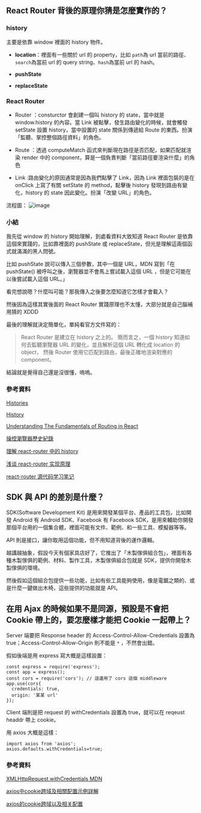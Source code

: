 ## React Router 背後的原理你猜是怎麼實作的？
### history
主要是依靠 window 裡面的 history 物件。

* **location**：裡面有一些關於 url 的 property，比如 ```path```為 url 當前的路徑、```search```為當前 url 的 query string、```hash```為當前 url 的 hash。

* **pushState**

* **replaceState**

### React Router
* Router ：consturctor 會創建一個叫 history 的 state，當中就是 window.history 的內容。當 Link 被點擊，發生路由變化的時候，就會觸發 setState 設置 history，當中設置的 state 關係到傳遞給 Route 的東西。扮演「監聽、掌控整個路徑資料」的角色。

* Route ：透過 computeMatch 函式來判斷現在路徑是否匹配，如果匹配就渲染 render 中的 component，算是一個負責判斷「當前路徑要渲染什麼」的角色

* Link :路由變化的原因通常是因為我們點擊了 Link，因為 Link 裡面包裝的是在 onClick 上寫了有關 setState 的 method，點擊後 history 發現到路由有變化，history 的 state 因此變化。扮演「改變 URL」的角色。


流程圖：
![image](https://zhuzhengyuan.xyz/2019/01/03/understanding-react-router/react-router-road.png)

### 小結
我先從 window 的 history 開始理解，到處看資料大致知道 React Router 是依靠這個來實踐的，比如靠裡面的 pushState 或 replaceState，但光是理解這兩個函式就滿滿的黑人問號。

比如 pushState 說可以傳入三個參數，其中一個是 URL，MDN 寫到「在 pushState() 被呼叫之後，瀏覽器並不會馬上嘗試載入這個 URL ，但是它可能在以後嘗試載入這個 URL。」

看完想說嗯？什麼叫可能？那我傳入之後要怎麼知道它怎樣才會載入？

然後因為這樣其實後面的 React Router 實踐原理也不太懂，大部分就是自己腦補用猜的 XDDD

最後的理解就決定簡單化，單純看官方文件寫的：
>React Router 是建立在 history 之上的。 簡而言之，一個 history 知道如何去監聽瀏覽器 URL 的變化，並且解析這個 URL 轉化成 location 的 object， 然後 Router 使用它匹配到路由，最後正確地渲染對應的 component。

結論就是覺得自己還是沒很懂，嗚嗚。
### 參考資料
[Histories](https://react-guide.github.io/react-router-cn/docs/guides/basics/Histories.html)

[History](https://developer.mozilla.org/en-US/docs/Web/API/History)

[Understanding The Fundamentals of Routing in React](https://medium.com/the-andela-way/understanding-the-fundamentals-of-routing-in-react-b29f806b157e)

[操控瀏覽器歷史紀錄](https://developer.mozilla.org/zh-TW/docs/Web/API/History_API)

[理解 react-router 中的 history](https://zhuzhengyuan.xyz/2018/07/29/understanding-history-in-react-router/)

[浅谈 react-router 实现原理](https://zhuzhengyuan.xyz/2019/01/03/understanding-react-router/)

[react-router 源代码学习笔记](https://juejin.im/entry/5accc0b4f265da23a1423cba)

## SDK 與 API 的差別是什麼？
SDK(Software Development Kit) 是用來開發某個平台、產品的工具包，比如開發 Android 有 Android SDK、Facebook 有 Facebook SDK，是用來輔助你開發那個平台用的一個集合體，裡面可能有文件、範例、和一些工具、模擬器等等。

API 則是接口，讓你取用這個功能，但不用知道背後的運作邏輯。

越講越抽象，假設今天有個家具店好了，它推出了「木製傢俱組合包」，裡面有各種木製傢俱的範例、材料、製作工具，木製傢俱組合包就是 SDK，提供你開發木製傢俱的環境。

然後假如這個組合包提供一些功能，比如有些工具能夠使用，像是電鋸之類的、或是什麼一鍵做出木椅，這些提供的功能就是 API。

## 在用 Ajax 的時候如果不是同源，預設是不會把 Cookie 帶上的，要怎麼樣才能把 Cookie 一起帶上？

Server 端要把 Response header 的 Access-Control-Allow-Credentials 設置為 true；Access-Control-Allow-Origin 則不能是 ```*```  ，不然會出錯。

假如後端是用 express 寫大概是這樣設置：
```javascript=
const express = require('express');
const app = express();
const cors = require('cors'); // 這邊用了 cors 這個 middleware
app.use(cors{
  credentials: true,
  origin: '某某 url'
});
```

Client 端則是把 request 的 withCredentials 設置為 true，就可以在 reqeust headdr 帶上 cookie。

用 axios 大概是這樣：
```javascript=
import axios from 'axios';
axios.defaults.withCredentials=true;
```
### 參考資料
[XMLHttpRequest.withCredentials MDN](https://developer.mozilla.org/zh-CN/docs/Web/API/XMLHttpRequest/withCredentials)

[axios中cookie跨域及相關配置示例詳解](https://codertw.com/%E5%89%8D%E7%AB%AF%E9%96%8B%E7%99%BC/226116/)

[axios的cookie跨域以及相关配置](https://segmentfault.com/a/1190000011811117)

